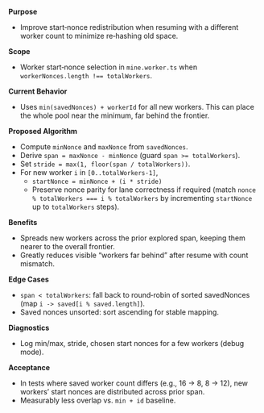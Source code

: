 **Purpose**
- Improve start‑nonce redistribution when resuming with a different worker count to minimize re‑hashing old space.

**Scope**
- Worker start‑nonce selection in `mine.worker.ts` when `workerNonces.length !== totalWorkers`.

**Current Behavior**
- Uses `min(savedNonces) + workerId` for all new workers. This can place the whole pool near the minimum, far behind the frontier.

**Proposed Algorithm**
- Compute `minNonce` and `maxNonce` from `savedNonces`.
- Derive `span = maxNonce - minNonce` (guard `span >= totalWorkers`).
- Set `stride = max(1, floor(span / totalWorkers))`.
- For new worker `i` in `[0..totalWorkers-1]`,
  - `startNonce = minNonce + (i * stride)`
  - Preserve nonce parity for lane correctness if required (match `nonce % totalWorkers === i % totalWorkers` by incrementing `startNonce` up to `totalWorkers` steps).

**Benefits**
- Spreads new workers across the prior explored span, keeping them nearer to the overall frontier.
- Greatly reduces visible “workers far behind” after resume with count mismatch.

**Edge Cases**
- `span < totalWorkers`: fall back to round‑robin of sorted savedNonces (map `i -> saved[i % saved.length]`).
- Saved nonces unsorted: sort ascending for stable mapping.

**Diagnostics**
- Log min/max, stride, chosen start nonces for a few workers (debug mode).

**Acceptance**
- In tests where saved worker count differs (e.g., 16 → 8, 8 → 12), new workers’ start nonces are distributed across prior span.
- Measurably less overlap vs. `min + id` baseline.
